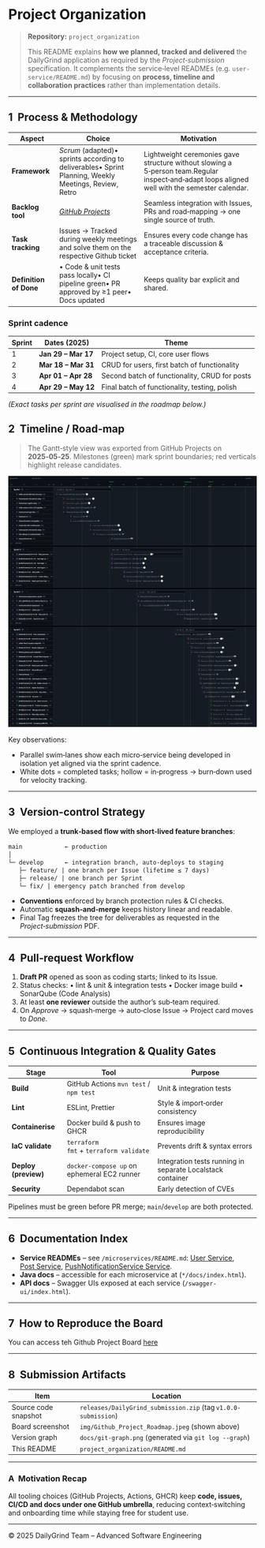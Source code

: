 # Project Organization

> **Repository:** `project_organization`
>
> This README explains **how we planned, tracked and delivered** the DailyGrind application as required by the *Project‑submission* specification. It complements the service‑level READMEs (e.g. `user-service/README.md`) by focusing on **process, timeline and collaboration practices** rather than implementation details.

---

## 1  Process & Methodology

| Aspect                 | Choice                                                                                                | Motivation                                                                                                                                     |
| ---------------------- |-------------------------------------------------------------------------------------------------------|------------------------------------------------------------------------------------------------------------------------------------------------|
| **Framework**          | *Scrum* (adapted)• sprints according to deliverables• Sprint Planning, Weekly Meetings, Review, Retro | Lightweight ceremonies gave structure without slowing a 5‑person team.Regular inspect‑and‑adapt loops aligned well with the semester calendar. |
| **Backlog tool**       | [*GitHub Projects*](https://github.com/orgs/ase-fs25/projects/1/views/1?visibleFields=%5B%22Title%22%2C%22Assignees%22%2C%22Status%22%2C%22Labels%22%2C171941015%2C171941277%2C%22Milestone%22%2C%22Type%22%2C191634090%2C191634109%5D)                                                                                 | Seamless integration with Issues, PRs and road‑mapping → one single source of truth.                                                           |
| **Task tracking**      | Issues → Tracked during weekly meetings and solve them on the respective Github ticket                | Ensures every code change has a traceable discussion & acceptance criteria.                                                                    |
| **Definition of Done** | • Code & unit tests pass locally• CI pipeline green• PR approved by ≥1 peer• Docs updated             | Keeps quality bar explicit and shared.                                                                                                         |

### Sprint cadence

| Sprint | Dates (2025)        | Theme                                         |
| ------ |---------------------|-----------------------------------------------|
| 1      | **Jan 29 – Mar 17** | Project setup, CI, core user flows            |
| 2      | **Mar 18 – Mar 31** | CRUD for users, first batch of functionality  |
| 3      | **Apr 01 – Apr 28** | Second batch of functionality, CRUD for posts |
| 4      | **Apr 29 – May 12** | Final batch of functionality, testing, polish |

*(Exact tasks per sprint are visualised in the roadmap below.)*


## 2  Timeline / Road‑map

> The Gantt‑style view was exported from GitHub Projects on **2025‑05‑25**. Milestones (green) mark sprint boundaries; red verticals highlight release candidates.

![Roadmap](../img/Github_Project_Roadmap.jpeg)

Key observations:

* Parallel swim‑lanes show each micro‑service being developed in isolation yet aligned via the sprint cadence.
* White dots = completed tasks; hollow = in‑progress → burn‑down used for velocity tracking.

---

## 3  Version‑control Strategy

We employed a **trunk‑based flow with short‑lived feature branches**:

```
main            ← production
│
└─ develop      ← integration branch, auto‑deploys to staging
   ├─ feature/ | one branch per Issue (lifetime ≤ 7 days)
   ├─ release/ | one branch per Sprint
   └─ fix/ | emergency patch branched from develop
```

* **Conventions** enforced by branch protection rules & CI checks.
* Automatic **squash‑and‑merge** keeps history linear and readable.
* Final Tag freezes the tree for deliverables as requested in the *Project‑submission* PDF.

---

## 4  Pull‑request Workflow

1. **Draft PR** opened as soon as coding starts; linked to its Issue.
2. Status checks:   • lint & unit & integration tests   • Docker image build   • SonarQube (Code Analysis)
3. At least **one reviewer** outside the author’s sub‑team required.
4. On *Approve* → squash‑merge → auto‑close Issue → Project card moves to *Done*.

---

## 5  Continuous Integration & Quality Gates

| Stage                | Tool                                        | Purpose                                                |
| -------------------- |---------------------------------------------|--------------------------------------------------------|
| **Build**            | GitHub Actions `mvn test` / `npm test`      | Unit & integration tests                               |
| **Lint**             | ESLint, Prettier                            | Style & import‑order consistency                       |
| **Containerise**     | Docker build & push to GHCR                 | Ensures image reproducibility                          |
| **IaC validate**     | `terraform fmt` + `terraform validate`      | Prevents drift & syntax errors                         |
| **Deploy (preview)** | `docker‑compose up` on ephemeral EC2 runner | Integration tests running in separate Localstack container |
| **Security**         | Dependabot scan                             | Early detection of CVEs                                |

Pipelines must be green before PR merge; `main`/`develop` are both protected.

---

## 6  Documentation Index

* **Service READMEs** – see `/microservices/README.md`:   [User Service](../microservices/user-service/README.md), [Post Service](../microservices/post-service/README.md), [PushNotificationService Service](../microservices/push-notification-service/README.md).
* **Java docs** – accessible for each microservice at (`*/docs/index.html`).
* **API docs** – Swagger UIs exposed at each service (`/swagger-ui/index.html`).


---

## 7  How to Reproduce the Board

You can access teh Github Project Board [here](https://github.com/orgs/ase-fs25/projects/1/views/6?groupedBy%5BcolumnId%5D=Milestone&visibleFields=%5B%22Title%22%2C%22Assignees%22%2C%22Status%22%2C191634090%2C191634109%2C%22Milestone%22%5D&sortedBy%5Bdirection%5D=asc&sortedBy%5BcolumnId%5D=Milestone&sortedBy%5Bdirection%5D=asc&sortedBy%5BcolumnId%5D=191634090)

---

## 8  Submission Artifacts

| Item                 | Location                                                       |
| -------------------- |----------------------------------------------------------------|
| Source code snapshot | `releases/DailyGrind_submission.zip` (tag `v1.0.0-submission`) |
| Board screenshot     | `img/Github_Project_Roadmap.jpeg` (shown above)                |
| Version graph        | `docs/git-graph.png` (generated via `git log --graph`)         |
| This README          | `project_organization/README.md`                               |

---

### A  Motivation Recap

All tooling choices (GitHub Projects, Actions, GHCR) keep **code, issues, CI/CD and docs under one GitHub umbrella**, reducing context‑switching and onboarding time while staying free for student use.

---

© 2025 DailyGrind Team – Advanced Software Engineering
